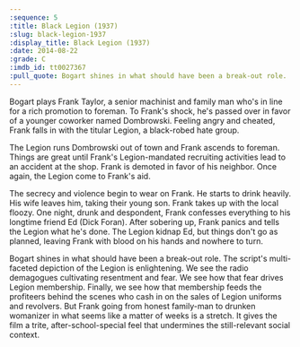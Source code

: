 ```yaml
---
:sequence: 5
:title: Black Legion (1937)
:slug: black-legion-1937
:display_title: Black Legion (1937)
:date: 2014-08-22
:grade: C
:imdb_id: tt0027367
:pull_quote: Bogart shines in what should have been a break-out role.
---
```


Bogart plays Frank Taylor, a senior machinist and family man who's in line for a rich promotion to foreman. To Frank's shock, he's passed over in favor of a younger coworker named Dombrowski. Feeling angry and cheated, Frank falls in with the titular Legion, a black-robed hate group.

The Legion runs Dombrowski out of town and Frank ascends to foreman. Things are great until Frank's Legion-mandated recruiting activities lead to an accident at the shop. Frank is demoted in favor of his neighbor. Once again, the Legion come to Frank's aid.

The secrecy and violence begin to wear on Frank. He starts to drink heavily. His wife leaves him, taking their young son. Frank takes up with the local floozy. One night, drunk and despondent, Frank confesses everything to his longtime friend Ed (Dick Foran). After sobering up, Frank panics and tells the Legion what he's done. The Legion kidnap Ed, but things don't go as planned, leaving Frank with blood on his hands and nowhere to turn.

Bogart shines in what should have been a break-out role. The script's multi-faceted depiction of the Legion is enlightening. We see the radio demagogues cultivating resentment and fear. We see how that fear drives Legion membership. Finally, we see how that membership feeds the profiteers behind the scenes who cash in on the sales of Legion uniforms and revolvers. But Frank going from honest family-man to drunken womanizer in what seems like a matter of weeks is a stretch. It gives the film a trite, after-school-special feel that undermines the still-relevant social context.
